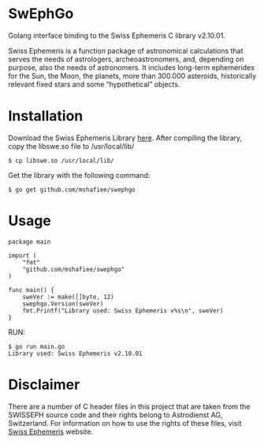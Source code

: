 # SwEphGo
Golang interface binding to the Swiss Ephemeris C library v2.10.01.

Swiss Ephemeris is a function package of astronomical calculations that serves the needs of astrologers, archeoastronomers, and, depending on purpose, also the needs of astronomers. It includes long-term ephemerides for the Sun, the Moon, the planets, more than 300.000 asteroids, historically relevant fixed stars and some “hypothetical” objects.

# Installation
Download the Swiss Ephemeris Library [here](https://www.astro.com/ftp/swisseph/). After compiling the library, copy the libswe.so file to /usr/local/lib/

````
$ cp libswe.so /usr/local/lib/
````

Get the library with the following command:

````
$ go get github.com/mshafiee/swephgo
````

# Usage

````
package main

import (
	"fmt"
	"github.com/mshafiee/swephgo"
)

func main() {
	sweVer := make([]byte, 12)
	swephgo.Version(sweVer)
	fmt.Printf("Library used: Swiss Ephemeris v%s\n", sweVer)
}

````

RUN:

`````
$ go run main.go
Library used: Swiss Ephemeris v2.10.01
`````

# Disclaimer
There are a number of C header files in this project that are taken from the SWISSEPH source code and their rights belong to Astrodienst AG, Switzerland.
For information on how to use the rights of these files, visit [Swiss Ephemeris](https://www.astro.com/swisseph/swephinfo_e.htm) website.

